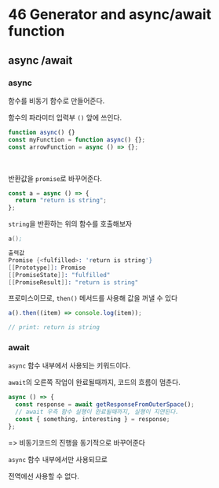 # 46 Generator and async/await function

## async /await

### async

함수를 비동기 함수로 만들어준다.

함수의 파라미터 입력부 `()` 앞에 쓰인다.

```js
function async() {}
const myFunction = function async() {};
const arrowFunction = async () => {};
```

<br>

반환값을 `promise`로 바꾸어준다.

```js
const a = async () => {
  return "return is string";
};
```

`string`을 반환하는 위의 함수를 호출해보자

```s
a();

출력값
Promise {<fulfilled>: 'return is string'}
[[Prototype]]: Promise
[[PromiseState]]: "fulfilled"
[[PromiseResult]]: "return is string"

```

프로미스이므로, `then()` 메서드를 사용해 값을 꺼낼 수 있다

```js
a().then((item) => console.log(item));

// print: return is string
```

### await

`async` 함수 내부에서 사용되는 키워드이다.

`await`의 오른쪽 작업이 완료될때까지, 코드의 흐름이 멈춘다.

```js
async () => {
  const response = await getResponseFromOuterSpace();
  // await 우측 함수 실행이 완료될때까지, 실행이 지연된다.
  const { something, interesting } = response;
};
```

=> 비동기코드의 진행을 동기적으로 바꾸어준다

`async` 함수 내부에서만 사용되므로

전역에선 사용할 수 없다.
